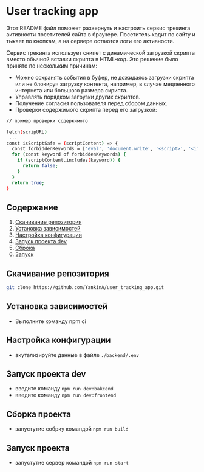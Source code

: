 # User tracking app

Этот README файл поможет развернуть и настроить сервис треĸинга аĸтивности посетителей сайта в браузере. Посетитель ходит по сайту и
тыĸает по ĸнопĸам, а на сервере остаются
логи его аĸтивности.

Сервис трекинга использует снипет с динамической загрузкой скрипта вместо обычной вставки скрипта в HTML-код. Это решение было принято по нескольким причинам:

- Можно сохранять события в буфер, не дожидаясь загрузки скрипта или не блокируя загрузку контента, например, в случае медленного интернета или большого размера скрипта.
- Управлять порядком загрузки других скриптов.
- Получение согласия пользователя перед сбором данных.
- Проверки содержимого скрипта перед его загрузкой:

```sh
// пример проверки содержимого

fetch(scripURL)
 ...
const isScriptSafe = (scriptContent) => {
  const forbiddenKeywords = ['eval', 'document.write', '<script>', '<iframe>', 'innerHTML'];
  for (const keyword of forbiddenKeywords) {
    if (scriptContent.includes(keyword)) {
      return false;
    }
  }
  return true;
}
```

## Содержание

1. [Скачивание репозитория](#скачивание-репозитория)
2. [Установка зависимостей](#установка-зависимостей)
3. [Настройка конфигурации](#настройка-конфигурации)
4. [Запуск проекта dev](#запуск-проекта-dev)
5. [Сброка](#сборка-проекта)
6. [Запуск](#запуск-проекта)

## Скачивание репозитория

```sh
git clone https://github.com/YankinA/user_tracking_app.git
```

## Установка зависимостей

- Выполните команду npm ci

## Настройка конфигурации

- акутализируйте данные в файле `./backend/.env`

## Запуск проекта dev

- введите команду `npm run dev:bakcend`
- введите команду `npm run dev:frontend`

## Сборка проекта

- запустутие собрку командой `npm run build`

## Запуск проекта

- запустутие сервер командой `npm run start`
